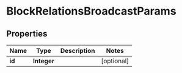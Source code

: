 

# BlockRelationsBroadcastParams


## Properties

| Name | Type | Description | Notes |
|------------ | ------------- | ------------- | -------------|
|**id** | **Integer** |  |  [optional] |



